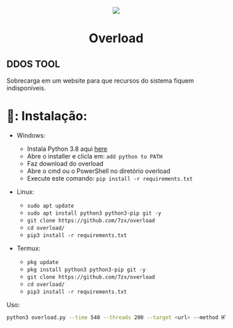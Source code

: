 <p align="center">
  <img src="https://raw.githubusercontent.com/tanjilk/overload/main/img/imgshow.png">
</p>
<h1 align="center">Overload</h1>  


## DDOS TOOL
Sobrecarga em um website para que recursos do sistema fiquem indisponíveis.

# 🌙: Instalação:
* Windows:
  * Instala Python 3.8 aqui [here](https://www.python.org/downloads/release/python-38)
  * Abre o installer e clicla em: `add python to PATH`
  * Faz download do overload
  * Abre o cmd ou o PowerShell no diretório overload
  * Execute este comando: `pip install -r requirements.txt`

* Linux:
  * `sudo apt update`
  * `sudo apt install python3 python3-pip git -y`
  * `git clone https://github.com/7zx/overload`
  * `cd overload/`
  * `pip3 install -r requirements.txt`

* Termux:
  * `pkg update`
  * `pkg install python3 python3-pip git -y`
  * `git clone https://github.com/7zx/overload`
  * `cd overload/`
  * `pip3 install -r requirements.txt`

Uso:

```sh
python3 overload.py --time 540 --threads 200 --target <url> --method HTTP
```
